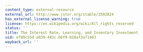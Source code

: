 ```yaml
---
content_type: external-resource
external_url: http://www.jstor.org/stable/3592824
has_external_license_warning: true
license: https://en.wikipedia.org/wiki/All_rights_reserved
status: ''
title: The Interest Rate, Learning, and Inventory Investment
uid: ef89c55d-a039-483c-b6f9-b28af3a71463
wayback_url: ''
---
```

